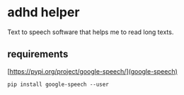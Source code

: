 # adhd helper

Text to speech software that helps me to read long texts.

## requirements
[https://pypi.org/project/google-speech/](google-speech)

`pip install google-speech --user`
